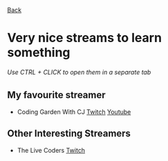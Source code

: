 [Back](https://github.com/MV88/DevResources)

# Very nice streams to learn something

<h6>Use CTRL + CLICK to open them in a separate tab</h6>

## My favourite streamer
- Coding Garden With CJ [Twitch](https://twitch.tv/codinggarden) [Youtube](https://www.youtube.com/channel/UCLNgu_OupwoeESgtab33CCw)

## Other Interesting Streamers
- The Live Coders [Twitch](https://twitch.tv/thelivecoders)